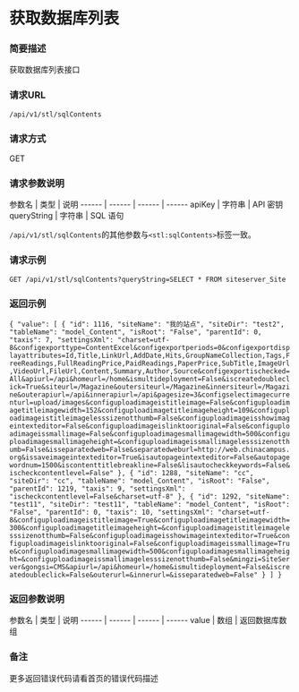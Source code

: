 # 获取数据库列表

### 简要描述

获取数据库列表接口

### 请求URL

`
/api/v1/stl/sqlContents
`

### 请求方式

GET

### 请求参数说明

参数名  | 类型  | 说明
------  | ------  | ------  | ------
apiKey | 字符串 | API 密钥
queryString | 字符串 | SQL 语句

`/api/v1/stl/sqlContents`的其他参数与`<stl:sqlContents>`标签一致。

### 请求示例

`
GET /api/v1/stl/sqlContents?queryString=SELECT * FROM siteserver_Site
`

### 返回示例

`
{
    "value": [
        {
            "id": 1116,
            "siteName": "我的站点",
            "siteDir": "test2",
            "tableName": "model_Content",
            "isRoot": "False",
            "parentId": 0,
            "taxis": 7,
            "settingsXml": "charset=utf-8&configexporttype=ContentExcel&configexportperiods=0&configexportdisplayattributes=Id,Title,LinkUrl,AddDate,Hits,GroupNameCollection,Tags,FreeReadings,FullReadingPrice,PaidReadings,PaperPrice,SubTitle,ImageUrl,VideoUrl,FileUrl,Content,Summary,Author,Source&configexportischecked=All&apiurl=/api&homeurl=/home&ismultideployment=False&iscreatedoubleclick=True&siteurl=/Magazine&outersiteurl=/Magazine&innersiteurl=/Magazine&outerapiurl=/api&innerapiurl=/api&pagesize=3&configselectimagecurrenturl=upload/images&configuploadimageistitleimage=False&configuploadimagetitleimagewidth=152&configuploadimagetitleimageheight=109&configuploadimageistitleimagelesssizenotthumb=False&configuploadimageisshowimageintexteditor=False&configuploadimageislinktooriginal=False&configuploadimageissmallimage=False&configuploadimagesmallimagewidth=500&configuploadimagesmallimageheight=&configuploadimageissmallimagelesssizenotthumb=False&isseparatedweb=False&separatedweburl=http://web.chinacampus.org&issaveimageintexteditor=True&isautopageintexteditor=False&autopagewordnum=1500&iscontenttitlebreakline=False&lisautocheckkeywords=False&ischeckcontentlevel=False"
        },
        {
            "id": 1288,
            "siteName": "cc",
            "siteDir": "cc",
            "tableName": "model_Content",
            "isRoot": "False",
            "parentId": 1219,
            "taxis": 9,
            "settingsXml": "ischeckcontentlevel=False&charset=utf-8"
        },
        {
            "id": 1292,
            "siteName": "test11",
            "siteDir": "test11",
            "tableName": "model_Content",
            "isRoot": "False",
            "parentId": 0,
            "taxis": 10,
            "settingsXml": "charset=utf-8&configuploadimageistitleimage=True&configuploadimagetitleimagewidth=300&configuploadimagetitleimageheight=&configuploadimageistitleimagelesssizenotthumb=False&configuploadimageisshowimageintexteditor=True&configuploadimageislinktooriginal=False&configuploadimageissmallimage=True&configuploadimagesmallimagewidth=500&configuploadimagesmallimageheight=&configuploadimageissmallimagelesssizenotthumb=False&mingzi=SiteServer&gongsi=CMS&apiurl=/api&homeurl=/home&ismultideployment=False&iscreatedoubleclick=False&outerurl=&innerurl=&isseparatedweb=False"
        }
    ]
}
`

### 返回参数说明

参数名  | 类型  | 说明
------  | ------  | ------  | ------
value | 数组 | 返回数据库数组

### 备注

更多返回错误代码请看首页的错误代码描述